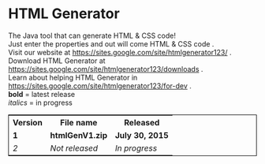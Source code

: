 # HTML Generator
The Java tool that can generate HTML &amp; CSS code!<br>
Just enter the properties and out will come HTML & CSS code .<br>
Visit our website at https://sites.google.com/site/htmlgenerator123/ .<br>
Download HTML Generator at https://sites.google.com/site/htmlgenerator123/downloads .<br>
Learn about helping HTML Generator in https://sites.google.com/site/htmlgenerator123/for-dev .<br>
<b>bold</b> = latest release<br>
<i>italics</i> = in progress<br>
<table style="border:1px solid black;">
<tr><th>Version</th><th>File name</th><th>Released</th></tr>
<tr><td><b>1</b></td><td><b>htmlGenV1.zip</b></td><td><b>July 30, 2015</b></td></tr>
<tr><td><i>2</i></td><td><i>Not released</i></td><td><i>In progress</i></td></tr></table>

